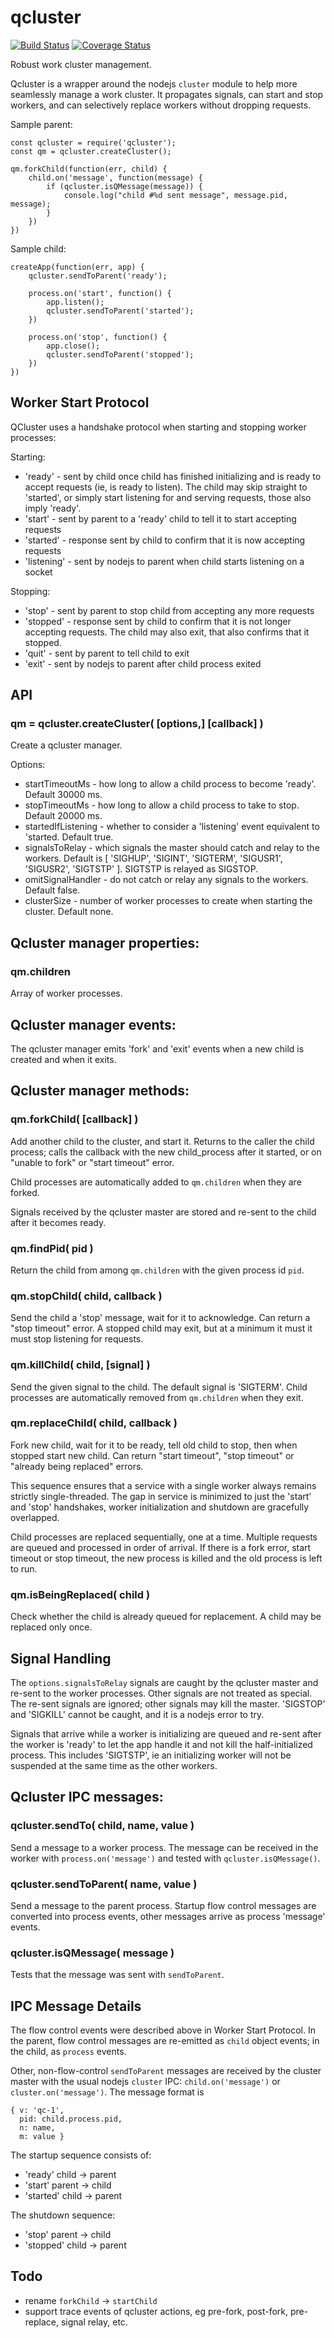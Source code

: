 qcluster
========

[![Build Status](https://api.travis-ci.org/andrasq/node-qcluster.svg?branch=master)](https://travis-ci.org/andrasq/node-qcluster?branch=master)
[![Coverage Status](https://codecov.io/github/andrasq/node-qcluster/coverage.svg?branch=master)](https://codecov.io/github/andrasq/node-qcluster?branch=master)

Robust work cluster management.

Qcluster is a wrapper around the nodejs `cluster` module to help more seamlessly
manage a work cluster.  It propagates signals, can start and stop workers, and can
selectively replace workers without dropping requests.


Sample parent:

    const qcluster = require('qcluster');
    const qm = qcluster.createCluster();

    qm.forkChild(function(err, child) {
        child.on('message', function(message) {
            if (qcluster.isQMessage(message)) {
                console.log("child #%d sent message", message.pid, message);
            }
        })
    })

Sample child:

    createApp(function(err, app) {
        qcluster.sendToParent('ready');

        process.on('start', function() {
            app.listen();
            qcluster.sendToParent('started');
        })

        process.on('stop', function() {
            app.close();
            qcluster.sendToParent('stopped');
        })
    })


## Worker Start Protocol

QCluster uses a handshake protocol when starting and stopping worker processes:

Starting:

- 'ready' - sent by child once child has finished initializing and is ready to accept
  requests (ie, is ready to listen).  The child may skip straight to 'started', or
  simply start listening for and serving requests, those also imply 'ready'.
- 'start' - sent by parent to a 'ready' child to tell it to start accepting requests
- 'started' - response sent by child to confirm that it is now accepting requests
- 'listening' - sent by nodejs to parent when child starts listening on a socket

Stopping:

- 'stop' - sent by parent to stop child from accepting any more requests
- 'stopped' - response sent by child to confirm that it is not longer accepting
  requests.  The child may also exit, that also confirms that it stopped.
- 'quit' - sent by parent to tell child to exit
- 'exit' - sent by nodejs to parent after child process exited


## API

### qm = qcluster.createCluster( [options,] [callback] )

Create a qcluster manager.

Options:

- startTimeoutMs - how long to allow a child process to become 'ready'.  Default 30000 ms.
- stopTimeoutMs - how long to allow a child process to take to stop.  Default 20000 ms.
- startedIfListening - whether to consider a 'listening' event equivalent to 'started.  Default true.
- signalsToRelay - which signals the master should catch and relay to the workers.  Default is
  [ 'SIGHUP', 'SIGINT', 'SIGTERM', 'SIGUSR1', 'SIGUSR2', 'SIGTSTP' ].  SIGTSTP is relayed as SIGSTOP.
- omitSignalHandler - do not catch or relay any signals to the workers.  Default false.
- clusterSize - number of worker processes to create when starting the cluster.  Default none.


## Qcluster manager properties:

### qm.children

Array of worker processes.


## Qcluster manager events:

The qcluster manager emits 'fork' and 'exit' events when a new child is created and
when it exits.


## Qcluster manager methods:

### qm.forkChild( [callback] )

Add another child to the cluster, and start it.  Returns to the caller the child
process; calls the callback with the new child_process after it started, or on "unable
to fork" or "start timeout" error.

Child processes are automatically added to `qm.children` when they are forked.

Signals received by the qcluster master are stored and re-sent to the child after it
becomes ready.

### qm.findPid( pid )

Return the child from among `qm.children` with the given process id `pid`.

### qm.stopChild( child, callback )

Send the child a 'stop' message, wait for it to acknowledge.  Can return a "stop
timeout" error.  A stopped child may exit, but at a minimum it must it must stop
listening for requests.

### qm.killChild( child, [signal] )

Send the given signal to the child.  The default signal is 'SIGTERM'.  Child processes
are automatically removed from `qm.children` when they exit.

### qm.replaceChild( child, callback )

Fork new child, wait for it to be ready, tell old child to stop, then when stopped
start new child.  Can return "start timeout", "stop timeout" or "already being
replaced" errors.

This sequence ensures that a service with a single worker always remains strictly
single-threaded.  The gap in service is minimized to just the 'start' and 'stop'
handshakes, worker initialization and shutdown are gracefully overlapped.

Child processes are replaced sequentially, one at a time.  Multiple requests are
queued and processed in order of arrival.  If there is a fork error, start timeout or
stop timeout, the new process is killed and the old process is left to run.

### qm.isBeingReplaced( child )

Check whether the child is already queued for replacement.  A child may be replaced
only once.

## Signal Handling

The `options.signalsToRelay` signals are caught by the qcluster master and re-sent to
the worker processes.  Other signals are not treated as special.  The re-sent signals
are ignored; other signals may kill the master.  'SIGSTOP' and 'SIGKILL' cannot be caught,
and it is a nodejs error to try.

Signals that arrive while a worker is initializing are queued and re-sent after the
worker is 'ready' to let the app handle it and not kill the half-initialized process.
This includes 'SIGTSTP', ie an initializing worker will not be suspended at the same
time as the other workers.


## Qcluster IPC messages:

### qcluster.sendTo( child, name, value )

Send a message to a worker process.  The message can be received in the worker with
`process.on('message')` and tested with `qcluster.isQMessage()`.

### qcluster.sendToParent( name, value )

Send a message to the parent process.  Startup flow control messages are converted
into process events, other messages arrive as process 'message' events.

### qcluster.isQMessage( message )

Tests that the message was sent with `sendToParent`.


## IPC Message Details

The flow control events were described above in Worker Start Protocol.  In the parent,
flow control messages are re-emitted as `child` object events; in the child, as
`process` events.

Other, non-flow-control `sendToParent` messages are received by the cluster master
with the usual nodejs `cluster` IPC: `child.on('message')` or `cluster.on('message')`.
The message format is

    { v: 'qc-1',
      pid: child.process.pid,
      n: name,
      m: value }

The startup sequence consists of:

- 'ready' child -> parent
- 'start' parent -> child
- 'started' child -> parent

The shutdown sequence:

- 'stop' parent -> child
- 'stopped' child -> parent

## Todo

- rename `forkChild` -> `startChild`
- support trace events of qcluster actions, eg pre-fork, post-fork, pre-replace,
  signal relay, etc.
